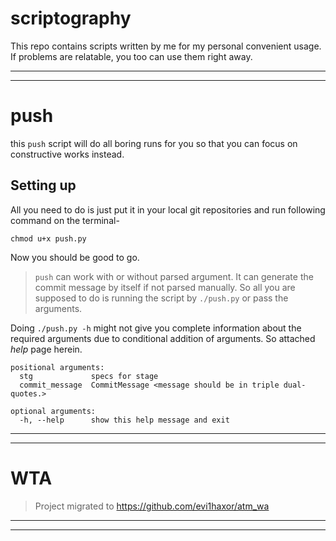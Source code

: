 # scriptography
This repo contains scripts written by me for my personal convenient usage. If problems are relatable, you too can use them right away.

---

---

# push

this `push` script will do all boring runs for you so that you can focus on constructive works instead. 

## Setting up
All you need to do is just put it in your local git repositories and run following command on the terminal-
```
chmod u+x push.py
```
Now you should be good to go.

> `push` can work with or without parsed argument. It can generate the commit message by itself if not parsed manually. So all you are supposed to do is running the script by `./push.py` or pass the arguments.

Doing `./push.py -h` might not give you complete information about the required arguments due to conditional addition of arguments. So attached _help_ page herein.
```
positional arguments:
  stg             specs for stage
  commit_message  CommitMessage <message should be in triple dual-quotes.>

optional arguments:
  -h, --help      show this help message and exit
``` 

---

---

# WTA
> Project migrated to https://github.com/evi1haxor/atm_wa
---

---
